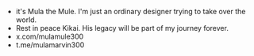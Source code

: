 - it's Mula the Mule. I'm just an ordinary designer trying to take over the world.
- Rest in peace Kikai. His legacy will be part of my journey forever.
- x.com/mulamule300
- t.me/mulamarvin300
